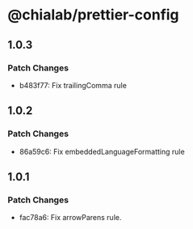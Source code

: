 # @chialab/prettier-config

## 1.0.3

### Patch Changes

- b483f77: Fix trailingComma rule

## 1.0.2

### Patch Changes

- 86a59c6: Fix embeddedLanguageFormatting rule

## 1.0.1

### Patch Changes

- fac78a6: Fix arrowParens rule.
